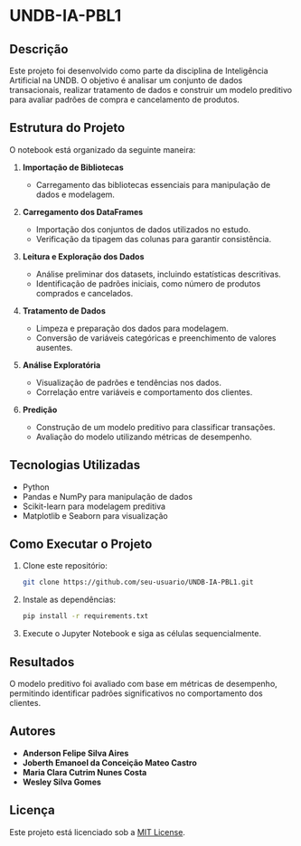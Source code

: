 # UNDB-IA-PBL1

## Descrição
Este projeto foi desenvolvido como parte da disciplina de Inteligência Artificial na UNDB. O objetivo é analisar um conjunto de dados transacionais, realizar tratamento de dados e construir um modelo preditivo para avaliar padrões de compra e cancelamento de produtos.

## Estrutura do Projeto
O notebook está organizado da seguinte maneira:

1. **Importação de Bibliotecas**  
   - Carregamento das bibliotecas essenciais para manipulação de dados e modelagem.  

2. **Carregamento dos DataFrames**  
   - Importação dos conjuntos de dados utilizados no estudo.  
   - Verificação da tipagem das colunas para garantir consistência.  

3. **Leitura e Exploração dos Dados**  
   - Análise preliminar dos datasets, incluindo estatísticas descritivas.  
   - Identificação de padrões iniciais, como número de produtos comprados e cancelados.  

4. **Tratamento de Dados**  
   - Limpeza e preparação dos dados para modelagem.  
   - Conversão de variáveis categóricas e preenchimento de valores ausentes.  

5. **Análise Exploratória**  
   - Visualização de padrões e tendências nos dados.  
   - Correlação entre variáveis e comportamento dos clientes.  

6. **Predição**  
   - Construção de um modelo preditivo para classificar transações.  
   - Avaliação do modelo utilizando métricas de desempenho.  

## Tecnologias Utilizadas
- Python  
- Pandas e NumPy para manipulação de dados  
- Scikit-learn para modelagem preditiva  
- Matplotlib e Seaborn para visualização  

## Como Executar o Projeto
1. Clone este repositório:  
   ```sh
   git clone https://github.com/seu-usuario/UNDB-IA-PBL1.git
   ```
2. Instale as dependências:  
   ```sh
   pip install -r requirements.txt
   ```
3. Execute o Jupyter Notebook e siga as células sequencialmente.  

## Resultados
O modelo preditivo foi avaliado com base em métricas de desempenho, permitindo identificar padrões significativos no comportamento dos clientes.  

## Autores
- **Anderson Felipe Silva Aires**  
- **Joberth Emanoel da Conceição Mateo Castro**  
- **Maria Clara Cutrim Nunes Costa**  
- **Wesley Silva Gomes**  

## Licença
Este projeto está licenciado sob a [MIT License](LICENSE).


